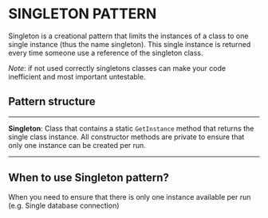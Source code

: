﻿# SINGLETON PATTERN

Singleton is a creational pattern that limits the instances of a class to one single instance (thus the name singleton).
This single instance is returned every time someone use a reference of the singleton class.

_Note_: if not used correctly singletons classes can make your code inefficient and most important untestable.

## Pattern structure

---

**Singleton**: Class that contains a static `GetInstance` method that returns the single class instance. All constructor
methods are private to ensure that only one instance can be created per run.

---

## When to use Singleton pattern?

When you need to ensure that there is only one instance available per run (e.g. Single database connection)
